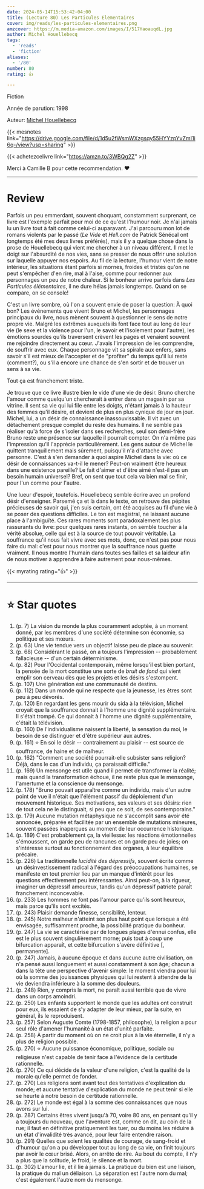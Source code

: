 ```yaml
---
date: 2024-05-14T15:53:42-04:00
title: (Lecture 80) Les Particules Elementaires
cover: img/reads/les-particules-elementaires.png
amzcover: https://m.media-amazon.com/images/I/517HaoauqdL.jpg
author: Michel Houellebecq
tags:
  - 'reads'
  - 'fiction'
aliases:
  - '/80'
number: 80
rating: 👍

---
```


Fiction

Année de parution: 1998

Auteur: [Michel Houellebecq](https://en.wikipedia.org/wiki/Michel_Houellebecq)

{{< mesnotes link="https://drive.google.com/file/d/1d5u2fWsmWXzgsqy55HYYzpYvZmI1i6q-/view?usp=sharing" >}}

{{< achetezcelivre link="https://amzn.to/3WBQg2Z" >}}

Merci à Camille B pour cette recommendation. :heart:

---

# Review

Parfois un peu emmerdant, souvent choquant, constamment surprenant, ce
livre est l'exemple parfait pour moi de ce qu'est l'humour noir. Je
n'ai jamais lu un livre tout à fait comme celui-ci auparavant. J'ai
parcouru
mon lot de romans violents par le passé (*Le Vide* et *Hell.com* de
Patrick Sénécal ont longtemps été mes deux livres préférés), mais il y a
quelque chose dans la prose de Houellebecq qui vient me chercher à un
niveau différent. Il met le doigt sur l'absurdité de nos vies, sans se presser de nous offrir une solution sur laquelle
appuyer nos espoirs. Au fil de la lecture, l'humour vient de notre
intérieur, les situations étant
parfois si mornes, froides et tristes qu'on ne peut s'empêcher d'en rire, mal à
l'aise, comme pour redonner aux personnages un peu de notre chaleur. Si le bonheur arrive parfois dans *Les Particules élémentaires*,
il ne dure hélas jamais longtemps. Quand on se compare, on se console!

C'est un livre sombre, où l'on a souvent envie de poser la question: À
quoi bon? Les événements que vivent Bruno et Michel, les personnages principaux du livre, nous mènent souvent à questionner le sens de notre propre vie.
Malgré les extrêmes auxquels ils font face tout au long de leur vie (le sexe et la violence pour l'un,
le savoir et l'isolement pour l'autre), les émotions sourdes qu'ils
traversent crèvent les pages et venaient
souvent me rejoindre directement au cœur. J'avais l'impression de les
comprendre, de souffrir avec eux. Chaque personnage vit sa
spirale aux enfers, sans savoir s'il est mieux de l'accepter et de
"profiter" du temps qu'il lui reste (comment?), ou s'il a encore une
chance de s'en sortir et de trouver un sens à sa vie.

Tout ça est franchement triste.

Je trouve que ce livre illustre bien le vide d'une vie de désir. Bruno
cherche l'amour comme quelqu'un chercherait à entrer dans un magasin par
sa vitrine. Il sent sa vie qui lui file entre les doigts, n'étant
jamais à la hauteur des femmes qu'il désire, et devient de
plus en plus cynique de jour en jour. Michel, lui, a un désir de
connaissance inassouvissable. Il vit avec un détachement presque complet
du reste des humains. Il ne semble pas réaliser qu'à force de
s'isoler dans ses recherches, seul son demi-frère Bruno reste une présence sur laquelle il
pourrait compter. On n'a même pas l'impression qu'il l'apprécie
particulièrement. Les gens autour de Michel le quittent tranquillement
mais sûrement,
puisqu'il n'a d'attache avec personne. C'est à s'en demander à quoi
aspire Michel dans la vie: où ce désir de connaissances va-t-il le
mener? Peut-on vraiment être heureux dans une existence pareille? Le
fait d'aimer et d'être aimé n'est-il pas un besoin humain universel?
Bref, on
sent que tout cela va bien mal se finir, pour l'un comme pour l'autre.

Une lueur d'espoir, toutefois. Houellebecq semble écrire avec un profond
désir d'enseigner. Parsemé ça et là dans le texte, on retrouve des pépites
précieuses de savoir qui, j'en suis certain, ont été acquises au fil
d'une vie à se poser des questions difficiles. Le ton est magistral, ne
laissant aucune place à l'ambiguïté. Ces rares moments sont
paradoxalement les plus rassurants du livre: pour quelques rares
instants, on semble toucher à la vérité absolue, celle qui est à la source de tout pouvoir véritable. La souffrance
qu'il nous fait vivre avec ses mots, donc, ce
n'est pas pour nous faire du mal: c'est pour nous montrer que la
souffrance nous guette vraiment. Il nous montre l'humain dans toutes ses
failles et sa laideur afin de nous motiver à apprendre à faire autrement
pour nous-mêmes.

{{< myrating rating="👍" >}}

---

# :star: Star quotes

1. (p. 7) La vision du monde la plus couramment adoptée, à un moment
   donné, par les membres d'une société détermine son économie, sa
   politique et ses mœurs.
1. (p. 63) Une vie tendue vers un objectif laisse peu de place au
   souvenir.
1. (p. 68) Considérant le passé, on a toujours l'impression --
   probablement fallacieuse -- d'un certain déterminisme.
1. (p. 82) Pour l'Occidental contemporain, même lorsqu'il est bien
   portant, la pensée de la mort constitue une sorte de *bruit de fond*
   qui vient emplir son cerveau dès que les projets et les désirs
   s'estompent.
1. (p. 107) Une génération est une communauté de destins.
1. (p. 112) Dans un monde qui ne respecte que la jeunesse, les êtres
   sont peu à peu dévorés.
1. (p. 120) En regardant les gens mourir du sida à la télévision, Michel
   croyait que la souffrance donnait à l'homme une dignité
   supplémentaire. Il s'était trompé. Ce qui donnait à l'homme une
   dignité supplémentaire, c'était la télévision.
1. (p. 160) De l'individualisme naissent la liberté, la sensation du
   moi, le besoin de se distinguer et d'être supérieur aux autres.
1. (p. 161) :star: En soi le désir -- contrairement au plaisir -- est
   source de souffrance, de haine et de malheur.
1. (p. 162) "Comment une société pourrait-elle subsister sans religion?
   Déjà, dans le cas d'un individu, ça paraissait difficile."
1. (p. 169) Un mensonge est utile quand il permet de transformer la
   réalité; mais quand la transformation échoue, il ne reste plus que le
   mensonge, l'amertume et la conscience du mensonge.
1. (p. 178) "Bruno pouvait apparaître comme un individu, mais d'un autre
   point de vue il n'était que l'élément passif du déploiement d'un
   mouvement historique. Ses motivations, ses valeurs et ses désirs:
   rien de tout cela ne le distinguait, si peu que ce soit, de ses
   contemporains."
1. (p. 179) Aucune mutation métaphysique ne s'accomplit sans avoir été
   annoncée, préparée et facilitée par un ensemble de mutations
   mineures, souvent passées inaperçues au moment de leur occurrence
   historique.
1. (p. 189) C'est probablement ça, la vieillesse: les réactions
   émotionnelles s'émoussent, on garde peu de rancunes et on garde peu
   de joies; on s'intéresse surtout au fonctionnement des organes, à
   leur équilibre précaire.
1. (p. 226) La traditionnelle *lucidité des dépressifs*, souvent écrite
   comme un désinvestissement radical à l'égard des préoccupations
   humaines, se manifeste en tout premier lieu par un manque d'intérêt
   pour les questions effectivement peu intéressantes. Ainsi peut-on, à
   la rigueur, imaginer un dépressif amoureux, tandis qu'un dépressif
   patriote paraît franchement inconcevable.
1. (p. 233) Les hommes ne font pas l'amour parce qu'ils sont heureux,
   mais parce qu'ils sont excités.
1. (p. 243) Plaisir demande finesse, sensibilité, lenteur.
1. (p. 245) Notre malheur n'atteint son plus haut point que lorsque a
   été envisagée, suffisamment proche, la possibilité pratique du
   bonheur.
1. (p. 247) La vie se caractérise par de longues plages d'ennui confus,
   elle est le plus souvent singulièrement morne; puis tout à coup une
   bifurcation apparaît, et cette bifurcation s'avère définitive
   [, permanente].
1. (p. 247) Jamais, à aucune époque et dans aucune autre civilisation,
   on n'a pensé aussi longuement et aussi constamment à son âge; chacun
   a dans la tête une perspective d'avenir simple: le moment viendra
   pour lui où la somme des jouissances physiques qui lui restent à
   attendre de la vie deviendra inférieure à la somme des douleurs.
1. (p. 248) Rien, y compris la mort, ne paraît aussi terrible que de
   vivre dans un corps amoindri.
1. (p. 250) Les enfants supportent le monde que les adultes ont
   construit pour eux, ils essaient de s'y adapter de leur mieux, par la
   suite, en général, ils le reproduisent.
1. (p. 257) Selon Auguste Comte (1798-1857, philosophe), la religion a pour seul
   rôle d'amener l'humanité à un état d'unité parfaite.
1. (p. 258) À partir du moment où on ne croit plus à la vie éternelle,
   il n'y a plus de religion possible.
1. (p. 270) :star: Aucune puissance économique, politique, sociale ou
   religieuse n'est capable de tenir face à l'évidence de la certitude
   rationnelle.
1. (p. 270) Ce qui décide de la valeur d'une religion, c'est la qualité
   de la morale qu'elle permet de fonder.
1. (p. 270) Les religions sont avant tout des tentatives d'explication
   du monde; et aucune tentative d'explication du monde ne peut tenir si
   elle se heurte à notre besoin de certitude rationnelle.
1. (p. 272) Le monde est égal à la somme des connaissances que nous
   avons sur lui.
1. (p. 287) Certains êtres vivent jusqu'à 70, voire 80 ans, en pensant
   qu'il y a toujours du nouveau, que l'aventure est, comme on dit, au
   coin de la rue; il faut en définitive pratiquement les tuer, ou du
   moins les réduire à un état d'invalidité très avancé, pour leur faire
   entendre raison.
1. (p. 291) Quelles que soient les qualités de courage, de sang-froid et
   d'humour qu'on a pu développer tout au long de sa vie, on finit
   toujours par avoir le cœur brisé. Alors, on arrête de rire. Au bout
   du compte, il n'y a plus que la solitude, le froid, le silence et la
   mort.
1. (p. 302) L'amour lie, et il lie à jamais. La pratique du bien est une
   liaison, la pratique du mal un déliaison. La séparation est l'autre
   nom du mal; c'est également l'autre nom du mensonge.
